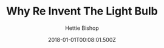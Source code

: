 ---
templateKey: thought-post
title: Why Re Invent The Light Bulb
url: http://example.com
author: Hettie Bishop
image: /img/lightbulb-thumbnail.jpg
date: 2018-01-01T00:08:01.500Z
---